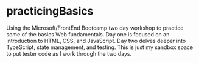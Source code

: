 # practicingBasics
Using the Microsoft/FrontEnd Bootcamp two day workshop to practice some of the basics Web fundamentals. Day one is focused on an introduction to  HTML, CSS, and JavaScript. Day two delves deeper into TypeScript, state management, and testing. This is just my sandbox space to put tester code as I work through the two days.
